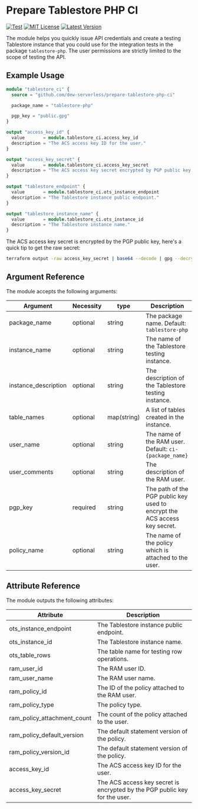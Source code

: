 # Prepare Tablestore PHP CI

[![Test](https://github.com/dew-serverless/prepare-tablestore-php-ci/actions/workflows/test.yaml/badge.svg)](https://github.com/dew-serverless/prepare-tablestore-php-ci/actions/workflows/test.yaml)
[![MIT License](https://img.shields.io/github/license/dew-serverless/prepare-tablestore-php-ci)](https://github.com/dew-serverless/prepare-tablestore-php-ci)
[![Latest Version](https://img.shields.io/github/v/release/dew-serverless/prepare-tablestore-php-ci)](https://github.com/dew-serverless/prepare-tablestore-php-ci)

The module helps you quickly issue API credentials and create a testing
Tablestore instance that you could use for the integration tests in the
package `tablestore-php`. The user permissions are strictly limited to
the scope of testing the API.

## Example Usage

```terraform
module "tablestore_ci" {
  source = "github.com/dew-serverless/prepare-tablestore-php-ci"

  package_name = "tablestore-php"

  pgp_key = "public.gpg"
}

output "access_key_id" {
  value       = module.tablestore_ci.access_key_id
  description = "The ACS access key ID for the user."
}

output "access_key_secret" {
  value       = module.tablestore_ci.access_key_secret
  description = "The ACS access key secret encrypted by PGP public key for the user."
}

output "tablestore_endpoint" {
  value       = module.tablestore_ci.ots_instance_endpoint
  description = "The Tablestore instance public endpoint."
}

output "tablestore_instance_name" {
  value       = module.tablestore_ci.ots_instance_id
  description = "The Tablestore instance name."
}
```

The ACS access key secret is encrypted by the PGP public key, here's a quick
tip to get the raw secret:

```bash
terraform output -raw access_key_secret | base64 --decode | gpg --decrypt
```


## Argument Reference

The module accepts the following arguments:

| Argument             | Necessity | type        | Description |
| -------------------- | --------- | ----------- | ----------- |
| package_name         | optional  | string      | The package name. Default: `tablestore-php`|
| instance_name        | optional  | string      | The name of the Tablestore testing instance. |
| instance_description | optional  | string      | The description of the Tablestore testing instance. |
| table_names          | optional  | map(string) | A list of tables created in the instance. |
| user_name            | optional  | string      | The name of the RAM user. Default: `ci-{package_name}` |
| user_comments        | optional  | string      | The description of the RAM user. |
| pgp_key              | required  | string      | The path of the PGP public key used to encrypt the ACS access key secret. |
| policy_name          | optional  | string      | The name of the policy which is attached to the user. |

## Attribute Reference

The module outputs the following attributes:

| Attribute                    | Description |
| ---------------------------- | ----------- |
| ots_instance_endpoint        | The Tablestore instance public endpoint. |
| ots_instance_id              | The Tablestore instance name. |
| ots_table_rows               | The table name for testing row operations. |
| ram_user_id                  | The RAM user ID. |
| ram_user_name                | The RAM user name. |
| ram_policy_id                | The ID of the policy attached to the RAM user. |
| ram_policy_type              | The policy type. |
| ram_policy_attachment_count  | The count of the policy attached to the user. |
| ram_policy_default_version   | The default statement version of the policy. |
| ram_policy_version_id        | The default statement version of the policy. |
| access_key_id                | The ACS access key ID for the user. |
| access_key_secret            | The ACS access key secret is encrypted by the PGP public key for the user. |
